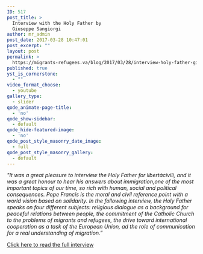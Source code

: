```yaml
---
ID: 517
post_title: >
  Interview with the Holy Father by
  Giuseppe Sangiorgi
author: mr_admin
post_date: 2017-03-28 10:47:01
post_excerpt: ""
layout: post
permalink: >
  https://migrants-refugees.va/blog/2017/03/28/interview-holy-father-giuseppe-sangiorgi/
published: true
yst_is_cornerstone:
  - ""
video_format_choose:
  - youtube
gallery_type:
  - slider
qode_animate-page-title:
  - 'no'
qode_show-sidebar:
  - default
qode_hide-featured-image:
  - 'no'
qode_post_style_masonry_date_image:
  - full
qode_post_style_masonry_gallery:
  - default
---
```

<em>"It was a great pleasure to interview the Holy Father for libertàcivili, and it was a great honour to hear his answers about immigration,one of the most important topics of our time, so rich with human, social and political consequences. Pope Francis is the moral and civil reference point with a world vision based on solidarity. In the following interview, the Holy Father speaks on four different subjects: religious dialogue as a background for peaceful relations between people, the commitment of the Catholic Church to the problems of migrants and refugees, the drive toward international cooperation as a task of the European Union, ad the role of communication for a real understanding of migration.”</em>

<a href="http://www.libertacivili.it/pdfdownload/Inglese.pdf">Click here to read the full interview</a>